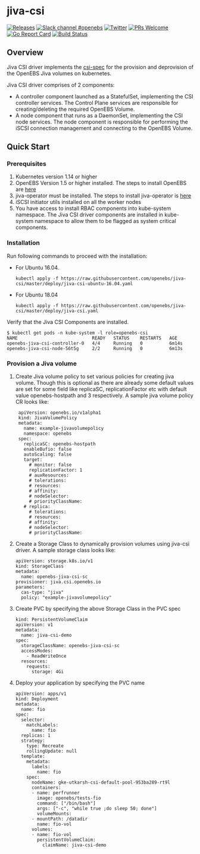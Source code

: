 # jiva-csi

[![Releases](https://img.shields.io/github/release/openebs/openebs/all.svg?style=flat-square)](https://github.com/openebs/openebs/releases)
[![Slack channel #openebs](https://img.shields.io/badge/slack-openebs-brightgreen.svg?logo=slack)](https://kubernetes.slack.com/messages/openebs)
[![Twitter](https://img.shields.io/twitter/follow/openebs.svg?style=social&label=Follow)](https://twitter.com/intent/follow?screen_name=openebs)
[![PRs Welcome](https://img.shields.io/badge/PRs-welcome-brightgreen.svg?style=flat-square)](https://github.com/openebs/openebs/blob/master/CONTRIBUTING.md)
[![Go Report Card](https://goreportcard.com/badge/github.com/openebs/jiva-csi)](https://goreportcard.com/report/github.com/openebs/jiva-csi)
[![Build Status](https://travis-ci.org/openebs/jiva-csi.svg?branch=master)](https://travis-ci.org/openebs/jiva-csi)

## Overview

Jiva CSI driver implements the [csi-spec](https://github.com/container-storage-interface/spec/blob/master/spec.md) for
the provision and deprovision of the OpenEBS Jiva volumes on kubernetes.

Jiva CSI driver comprises of 2 components:
- A controller component launched as a StatefulSet,
  implementing the CSI controller services. The Control Plane
  services are responsible for creating/deleting the required
  OpenEBS Volume.
- A node component that runs as a DaemonSet,
  implementing the CSI node services. The node component is
  responsible for performing the iSCSI connection management and
  connecting to the OpenEBS Volume.

## Quick Start

### Prerequisites

1. Kubernetes version 1.14 or higher
2. OpenEBS Version 1.5 or higher installed.
   The steps to install OpenEBS are [here](https://docs.openebs.io/docs/next/quickstart.html)
3. jiva-operator must be installed.
   The steps to install jiva-operator is [here](https://github.com/openebs/jiva-operator/blob/master/README.md)
4. iSCSI initiator utils installed on all the worker nodes
5. You have access to install RBAC components into kube-system namespace.
   The Jiva CSI driver components are installed in kube-system
   namespace to allow them to be flagged as system critical components.

### Installation

Run following commands to proceed with the installation:
- For Ubuntu 16.04.
  ```
  kubectl apply -f https://raw.githubusercontent.com/openebs/jiva-csi/master/deploy/jiva-csi-ubuntu-16.04.yaml
  ```

- For Ubuntu 18.04
  ```
  kubectl apply -f https://raw.githubusercontent.com/openebs/jiva-csi/master/deploy/jiva-csi.yaml
  ```

Verify that the Jiva CSI Components are installed.

```
$ kubectl get pods -n kube-system -l role=openebs-csi
NAME                            READY   STATUS    RESTARTS   AGE
openebs-jiva-csi-controller-0   4/4     Running   0          6m14s
openebs-jiva-csi-node-56t5g     2/2     Running   0          6m13s

```

### Provision a Jiva volume

1. Create Jiva volume policy to set various policies for creating
   jiva volume. Though this is optional as there are already some
   default values are set for some field like replicaSC, replicationFactor
   etc with default value openebs-hostpath and 3 respectively.
   A sample jiva volume policy CR looks like:
   ``` 
    apiVersion: openebs.io/v1alpha1
    kind: JivaVolumePolicy
    metadata:
      name: example-jivavolumepolicy
      namespace: openebs
    spec:
      replicaSC: openebs-hostpath
      enableBufio: false
      autoScaling: false
      target:
        # monitor: false
        replicationFactor: 1
        # auxResources:
        # tolerations:
        # resources:
        # affinity:
        # nodeSelector:
        # priorityClassName:
      # replica:
        # tolerations:
        # resources:
        # affinity:
        # nodeSelector:
        # priorityClassName:
    ```
2. Create a Storage Class to dynamically provision volumes
   using jiva-csi driver. A sample storage class looks like:
   ```
   apiVersion: storage.k8s.io/v1
   kind: StorageClass
   metadata:
     name: openebs-jiva-csi-sc
   provisioner: jiva.csi.openebs.io
   parameters:
     cas-type: "jiva"
     policy: "example-jivavolumepolicy"
   ```
2. Create PVC by specifying the above Storage Class in the PVC spec
   ```
   kind: PersistentVolumeClaim
   apiVersion: v1
   metadata:
     name: jiva-csi-demo
   spec:
     storageClassName: openebs-jiva-csi-sc
     accessModes:
       - ReadWriteOnce
     resources:
       requests:
         storage: 4Gi
   ```
4. Deploy your application by specifying the PVC name
   ```
   apiVersion: apps/v1
   kind: Deployment
   metadata:
     name: fio
   spec:
     selector:
       matchLabels:
         name: fio
     replicas: 1
     strategy:
       type: Recreate
       rollingUpdate: null
     template:
       metadata:
         labels:
           name: fio
       spec:
         nodeName: gke-utkarsh-csi-default-pool-953ba289-rt9l
         containers:
         - name: perfrunner
           image: openebs/tests-fio
           command: ["/bin/bash"]
           args: ["-c", "while true ;do sleep 50; done"]
           volumeMounts:
         - mountPath: /datadir
           name: fio-vol
         volumes:
         - name: fio-vol
           persistentVolumeClaim:
             claimName: jiva-csi-demo
   ```
